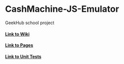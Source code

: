 # CashMachine-JS-Emulator
GeekHub school project 

#### [Link to Wiki](https://github.com/Varkh/CashMachine-JS-Emulator/wiki)
#### [Link to Pages](https://varkh.github.io/CashMachine-JS-Emulator/)
#### [Link to Unit Tests](https://varkh.github.io/CashMachine-JS-Emulator/test.html)